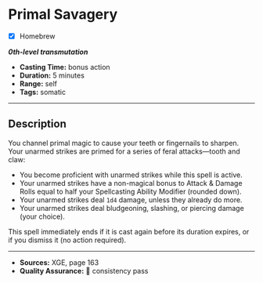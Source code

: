 # Primal Savagery
- [x] Homebrew

***0th-level transmutation***
- **Casting Time:** bonus action
- **Duration:** 5 minutes
- **Range:** self
- **Tags:** somatic

---

## Description
You channel primal magic to cause your teeth or fingernails to sharpen.
Your unarmed strikes are primed for a series of feral attacks—tooth and claw:
- You become proficient with unarmed strikes while this spell is active.
- Your unarmed strikes have a non-magical bonus to Attack & Damage Rolls equal to half your Spellcasting Ability Modifier (rounded down).
- Your unarmed strikes deal `1d4` damage, unless they already do more.
- Your unarmed strikes deal bludgeoning, slashing, or piercing damage (your choice).

This spell immediately ends if it is cast again before its duration expires, or if you dismiss it (no action required).

---

- **Sources:** XGE, page 163
- **Quality Assurance:** :star2: consistency pass
